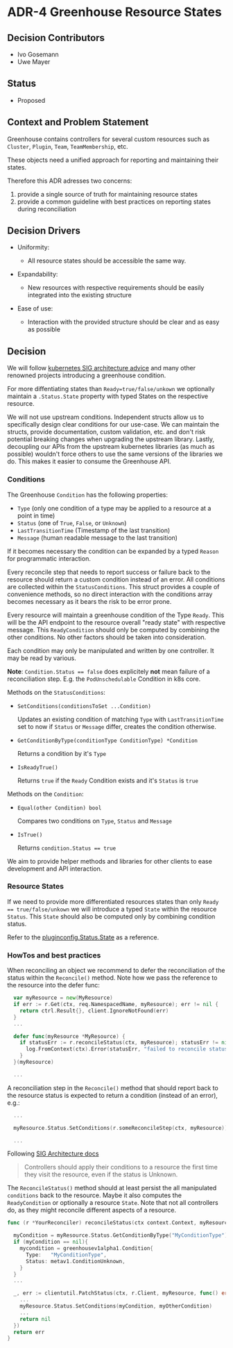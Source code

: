 # ADR-4 Greenhouse Resource States

## Decision Contributors

- Ivo Gosemann
- Uwe Mayer

## Status

- Proposed

## Context and Problem Statement

Greenhouse contains controllers for several custom resources such as `Cluster`, `Plugin`, `Team`, `TeamMembership`, etc.

These objects need a unified approach for reporting and maintaining their states.

Therefore this ADR adresses two concerns:

1. provide a single source of truth for maintaining resource states
2. provide a common guideline with best practices on reporting states during reconciliation

## Decision Drivers

- Uniformity:

  - All resource states should be accessible the same way.

- Expandability:

  - New resources with respective requirements should be easily integrated into the existing structure

- Ease of use:
  - Interaction with the provided structure should be clear and as easy as possible

## Decision

We will follow [kubernetes SIG architecture advice](https://github.com/kubernetes/community/blob/master/contributors/devel/sig-architecture/api-conventions.md#typical-status-properties) and many other renowned projects introducing a greenhouse condition.

For more diffentiating states than `Ready=true/false/unkown` we optionally maintain a `.Status.State` property with typed States on the respective resource.

We will not use upstream conditions. Independent structs allow us to specifically design clear conditions for our use-case.
We can maintain the structs, provide documentation, custom validation, etc. and don't risk potential breaking changes when upgrading the upstream library.
Lastly, decoupling our APIs from the upstream kubernetes libraries (as much as possible) wouldn't force others to use the same versions of the libraries we do. This makes it easier to consume the Greenhouse API.

### Conditions

The Greenhouse `Condition` has the following properties:

- `Type` (only one condition of a type may be applied to a resource at a point in time)
- `Status` (one of `True`, `False`, or `Unknown`)
- `LastTransitionTime` (Timestamp of the last transition)
- `Message` (human readable message to the last transition)

If it becomes necessary the condition can be expanded by a typed `Reason` for programmatic interaction.

Every reconcile step that needs to report success or failure back to the resource should return a custom condition instead of an error. All conditions are collected within the `StatusConditions`.
This struct provides a couple of convenience methods, so no direct interaction with the conditions array becomes necessary as it bears the risk to be error prone.

Every resource will maintain a greenhouse condition of the Type `Ready`. This will be the API endpoint to the resource overall "ready state" with respective message.
This `ReadyCondition` should only be computed by combining the other conditions. No other factors should be taken into consideration.

Each condition may only be manipulated and written by one controller. It may be read by various.

**Note**: `Condition.Status == false` does explicitely **not** mean failure of a reconciliation step. E.g. the `PodUnschedulable` Condition in k8s core.

Methods on the `StatusConditions`:

- `SetConditions(conditionsToSet ...Condition)`

  Updates an existing condition of matching `Type` with `LastTransitionTime` set to now if `Status` or `Message` differ, creates the condition otherwise.

- `GetConditionByType(conditionType ConditionType) *Condition`

  Returns a condition by it's `Type`

- `IsReadyTrue()`

  Returns `true` if the `Ready` Condition exists and it's `Status` is `true`

Methods on the `Condition`:

- `Equal(other Condition) bool`

  Compares two conditions on `Type`, `Status` and `Message`

- `IsTrue()`

  Returns `condition.Status == true`

We aim to provide helper methods and libraries for other clients to ease development and API interaction.

### Resource States

If we need to provide more differentiated resources states than only `Ready == true/false/unkown` we will introduce a typed `State` within the resource `Status`. This `State` should also be computed only by combining condition status.

Refer to the [pluginconfig.Status.State](./../../pkg/apis/greenhouse/v1alpha1/pluginconfig_types.go#64) as a reference.

### HowTos and best practices

When reconciling an object we recommend to defer the reconciliation of the status within the `Reconcile()` method. Note how we pass the reference to the resource into the defer func:

```go
  var myResource = new(MyResource)
  if err := r.Get(ctx, req.NamespacedName, myResource); err != nil {
    return ctrl.Result{}, client.IgnoreNotFound(err)
  }
  ...

  defer func(myResource *MyResource) {
    if statusErr := r.reconcileStatus(ctx, myResource); statusErr != nil {
      log.FromContext(ctx).Error(statusErr, "failed to reconcile status")
    }
  }(myResource)

  ...
```

A reconciliation step in the `Reconcile()` method that should report back to the resource status is expected to return a condition (instead of an error), e.g.:

```go
  ...

  myResource.Status.SetConditions(r.someReconcileStep(ctx, myResource))

  ...
```

Following [SIG Architecture docs](https://github.com/kubernetes/community/blob/master/contributors/devel/sig-architecture/api-conventions.md#typical-status-properties)

> Controllers should apply their conditions to a resource the first time they visit the resource, even if the status is Unknown.

The `ReconcileStatus()` method should at least persist the all manipulated `conditions` back to the resource. Maybe it also computes the `ReadyCondition` or optionally a resource `State`. Note that not all controllers do, as they might reconcile different aspects of a resource.

```go
func (r *YourReconciler) reconcileStatus(ctx context.Context, myResource *MyResource) error {

  myCondition = myResource.Status.GetConditionByType("MyConditionType")
  if (myCondition == nil){
    mycondition = greenhousev1alpha1.Condition{
      Type:   "MyConditionType",
      Status: metav1.ConditionUnknown,
    }
  }
  ...

  _, err := clientutil.PatchStatus(ctx, r.Client, myResource, func() error {
    ...
    myResource.Status.SetConditions(myCondition, myOtherCondition)
    ...
    return nil
  })
  return err
}
```
